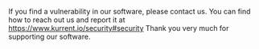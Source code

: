If you find a vulnerability in our software, please contact us.
You can find how to reach out us and report it at https://www.kurrent.io/security#security
Thank you very much for supporting our software.
